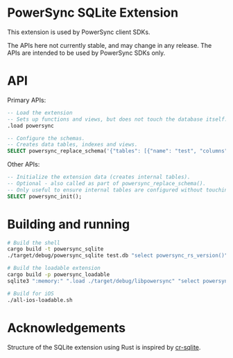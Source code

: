 # PowerSync SQLite Extension

This extension is used by PowerSync client SDKs.

The APIs here not currently stable, and may change in any release. The APIs are intended to be used by PowerSync SDKs only.

# API

Primary APIs:

```sql
-- Load the extension
-- Sets up functions and views, but does not touch the database itself.
.load powersync

-- Configure the schemas.
-- Creates data tables, indexes and views.
SELECT powersync_replace_schema('{"tables": [{"name": "test", "columns": [{"name": "name", "type": "text"}]}]}');

```

Other APIs:

```sql
-- Initialize the extension data (creates internal tables).
-- Optional - also called as part of powersync_replace_schema().
-- Only useful to ensure internal tables are configured without touching the schema.
SELECT powersync_init();

```

# Building and running

```sh
# Build the shell
cargo build -t powersync_sqlite
./target/debug/powersync_sqlite test.db "select powersync_rs_version()"

# Build the loadable extension
cargo build -p powersync_loadable
sqlite3 ":memory:" ".load ./target/debug/libpowersync" "select powersync_rs_version()"

# Build for iOS
./all-ios-loadable.sh
```

# Acknowledgements

Structure of the SQLite extension using Rust is inspired by [cr-sqlite](https://github.com/vlcn-io/cr-sqlite/).

